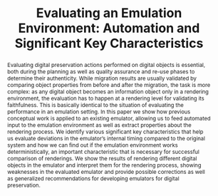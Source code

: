 ---
abstract: 'Evaluating digital preservation actions performed on digital objects is
  essential, both during the planning as well as quality assurance and re-use phases
  to determine their authenticity. While migration results are usually validated by
  comparing object properties from before and after the migration, the task is more
  complex: as any digital object becomes an information object only in a rendering
  environment, the evaluation has to happen at a rendering level for validating its
  faithfulness. This is basically identical to the situation of evaluating the performance
  in an emulation setting.

  In this paper we show how previous conceptual work is applied to an existing emulator,
  allowing us to feed automated input to the emulation environment as well as extract
  properties about the rendering process. We identify various significant key characteristics
  that help us evaluate deviations in the emulator’s internal timing compared to the
  original system and how we can find out if the emulation environment works deterministically,
  an important characteristic that is necessary for successful comparison of renderings.
  We show the results of rendering different digital objects in the emulator and interpret
  them for the rendering process, showing weaknesses in the evaluated emulator and
  provide possible corrections as well as generalized recommendations for developing
  emulators for digital preservation.'
creators:
- Mark Guttenbrunner
- Andreas Rauber
date: null
document_url: https://services.phaidra.univie.ac.at/api/object/o:293842/download
grand_parent: iPRES
institutions: []
keywords:
- ischool
- toronto
- canada
- emulation
- digital preservation
landing_page_url: https://phaidra.univie.ac.at/o:293842
language: eng
layout: publication
license: CC BY-NC-SA 3.0 AT
notes_url: null
parent: iPRES 2012
publication_type: paper
size: 993909
slides_url: null
source_name: iPRES
stream_url: null
title: 'Evaluating an Emulation Environment: Automation and Significant Key Characteristics'
year: 2012
---